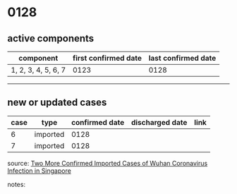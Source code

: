 # 0128

## active components

| component | first confirmed date | last confirmed date |
| - | - | - |
| 1, 2, 3, 4, 5, 6, 7 | 0123 | 0128 |

---

## new or updated cases

| case | type | confirmed date | discharged date | link
| - | - | - | - | - |
| 6 | imported | 0128 |
| 7 | imported | 0128 |

source: [Two More Confirmed Imported Cases of Wuhan Coronavirus Infection in Singapore](https://www.moh.gov.sg/news-highlights/details/two-more-confirmed-imported-cases-of-wuhan-coronavirus-infection-in-singapore)

notes:

